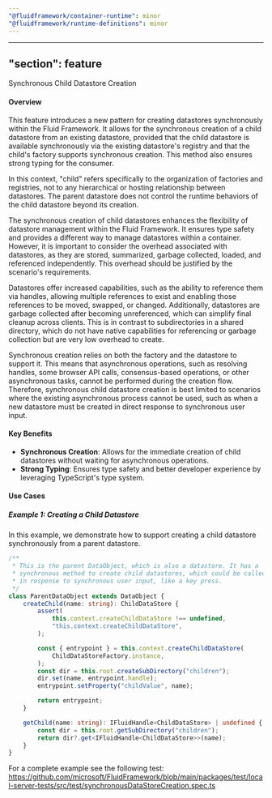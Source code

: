 ```yaml
---
"@fluidframework/container-runtime": minor
"@fluidframework/runtime-definitions": minor
---
```

---
"section": feature
---

Synchronous Child Datastore Creation

#### Overview

This feature introduces a new pattern for creating datastores synchronously within the Fluid Framework. It allows for the synchronous creation of a child datastore from an existing datastore, provided that the child datastore is available synchronously via the existing datastore's registry and that the child's factory supports synchronous creation. This method also ensures strong typing for the consumer.

In this context, "child" refers specifically to the organization of factories and registries, not to any hierarchical or hosting relationship between datastores. The parent datastore does not control the runtime behaviors of the child datastore beyond its creation.

The synchronous creation of child datastores enhances the flexibility of datastore management within the Fluid Framework. It ensures type safety and provides a different way to manage datastores within a container. However, it is important to consider the overhead associated with datastores, as they are stored, summarized, garbage collected, loaded, and referenced independently. This overhead should be justified by the scenario's requirements.

Datastores offer increased capabilities, such as the ability to reference them via handles, allowing multiple references to exist and enabling those references to be moved, swapped, or changed. Additionally, datastores are garbage collected after becoming unreferenced, which can simplify final cleanup across clients. This is in contrast to subdirectories in a shared directory, which do not have native capabilities for referencing or garbage collection but are very low overhead to create.

Synchronous creation relies on both the factory and the datastore to support it. This means that asynchronous operations, such as resolving handles, some browser API calls, consensus-based operations, or other asynchronous tasks, cannot be performed during the creation flow. Therefore, synchronous child datastore creation is best limited to scenarios where the existing asynchronous process cannot be used, such as when a new datastore must be created in direct response to synchronous user input.

#### Key Benefits

- **Synchronous Creation**: Allows for the immediate creation of child datastores without waiting for asynchronous operations.
- **Strong Typing**: Ensures type safety and better developer experience by leveraging TypeScript's type system.

#### Use Cases

##### Example 1: Creating a Child Datastore

In this example, we demonstrate how to support creating a child datastore synchronously from a parent datastore.

```typescript
/**
 * This is the parent DataObject, which is also a datastore. It has a
 * synchronous method to create child datastores, which could be called
 * in response to synchronous user input, like a key press.
 */
class ParentDataObject extends DataObject {
	createChild(name: string): ChildDataStore {
		assert(
			this.context.createChildDataStore !== undefined,
			"this.context.createChildDataStore",
		);

		const { entrypoint } = this.context.createChildDataStore(
			ChildDataStoreFactory.instance,
		);
		const dir = this.root.createSubDirectory("children");
		dir.set(name, entrypoint.handle);
		entrypoint.setProperty("childValue", name);

		return entrypoint;
	}

	getChild(name: string): IFluidHandle<ChildDataStore> | undefined {
		const dir = this.root.getSubDirectory("children");
		return dir?.get<IFluidHandle<ChildDataStore>>(name);
	}
}
```

For a complete example see the following test:
https://github.com/microsoft/FluidFramework/blob/main/packages/test/local-server-tests/src/test/synchronousDataStoreCreation.spec.ts
